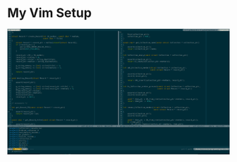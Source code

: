 # My Vim Setup

![Screeshot of my Vim environment](screenshots/vim_2016-08-22.png "Screenshot of my Vim environment")
